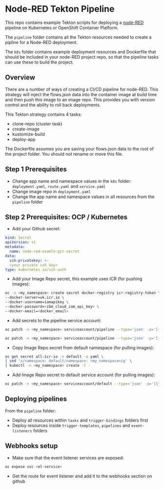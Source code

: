 # Node-RED Tekton Pipeline
This repo contains example Tekton scripts for deploying a [node-RED](https://nodered.org/docs/) pipeline on Kubernetes or OpenShift Container Platform.

The `pipeline` folder contains all the Tekton resources needed to create a pipline for a Node-RED deployment.

The `k8s` folder contains example deployment resources and Dockerfile that should be included in your node-RED project repo, so that the pipeline tasks can use these to build the project.

## Overview
There are a number of ways of creating a CI/CD pipeline for node-RED. This strategy will inject the flows.json data into the container image at build time and then push this image to an image repo. This provides you with version control and the ability to roll back deployments.


This Tekton strategy contains 4 tasks:
- clone-repo (cluster task)
- create-image
- kustomize-build
- deploy-app

The Dockerfile assumes you are saving your flows.json data to the root of the project folder. You should not rename or move this file.

## Step 1 Prerequisites
- Change app name and namespace values in the `k8s` folder: `deployment.yaml`, `route.yaml` and `service.yaml`
- Change image repo in `deployment.yaml`
- Change the app name and namespace values in all resources from the `pipeline` folder


## Step 2 Prerequisites: OCP / Kubernetes 
- Add your Github secret:

```yaml
kind: Secret
apiVersion: v1
metadata:
  name: node-red-examle-git-secret
data:
  ssh-privatekey: >-
  <your private ssh key>
type: kubernetes.io/ssh-auth

```

- Add your Image Repo secret, this example uses ICR (for pushing images):

```bash
oc -n <my_namespace> create secret docker-registry icr-registry-token \
--docker-server=uk.icr.io \
--docker-username=iamapikey \
--docker-password=<ibm_cloud_iam_api_key> \
--docker-email=<docker_email>
```

- Add secrets to the pipeline service account:
```bash
oc patch -n <my_namespace> serviceaccount/pipeline --type='json' -p='[{"op":"add","path":"/secrets/-","value":{"name":"node-red-example-git-secret"}}]'

oc patch -n <my_namespace> serviceaccount/pipeline --type='json' -p='[{"op":"add","path":"/secrets/-","value":{"name":"icr-registry-token"}}]'
```

- Copy Image Repo secret from default namespace (for pulling images):

```bash
oc get secret all-icr-io -n default -o yaml \
| sed 's/namespace: default/namespace: <my_namespace>/g' \
| kubectl -n <my_namespace> create -f -
```

- Add Image Repo secret to default service account (for pulling images):
```bash
oc patch -n <my_namespace> serviceaccount/default --type='json' -p='[{"op":"add","path":"/imagePullSecrets/-","value":{"name":"all-icr-io"}}]'
```

## Deploying pipelines
From the `pipeline` folder:
- Deploy all resources within `tasks` and `trigger-bindings` folders first
- Deploy resources inside `trigger-templates`, `pipelines` and `event-listeners` folders

## Webhooks setup

- Make sure that the event listener services are exposed:
```bash
oc expose svc <el-service>
```
- Get the route for event listener and add it to the webhooks section on github
